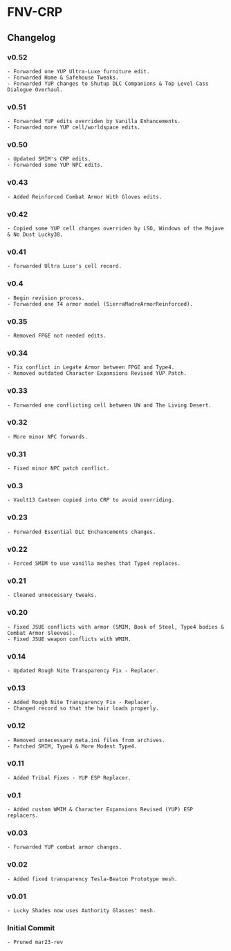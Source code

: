 # FNV-CRP
## Changelog
### v0.52
    - Forwarded one YUP Ultra-Luxe furniture edit.
    - Forwarded Home & Safehouse Tweaks.
    - Forwarded YUP changes to Shutup DLC Companions & Top Level Cass Dialogue Overhaul.
### v0.51
    - Forwarded YUP edits overriden by Vanilla Enhancements.
    - Forwarded more YUP cell/worldspace edits. 
### v0.50
    - Updated SMIM's CRP edits.
    - Forwarded some YUP NPC edits.
### v0.43
    - Added Reinforced Combat Armor With Gloves edits.
### v0.42
    - Copied some YUP cell changes overriden by LSO, Windows of the Mojave & No Dust Lucky38.
### v0.41
    - Forwarded Ultra Luxe's cell record.
### v0.4
    - Begin revision process.
    - Forwarded one T4 armor model (SierraMadreArmorReinforced). 
### v0.35
    - Removed FPGE not needed edits.
### v0.34
    - Fix conflict in Legate Armor between FPGE and Type4.
    - Removed outdated Character Expansions Revised YUP Patch.
### v0.33
    - Forwarded one conflicting cell between UW and The Living Desert.
### v0.32
    - More minor NPC forwards.
### v0.31
    - Fixed minor NPC patch conflict.
### v0.3
    - Vault13 Canteen copied into CRP to avoid overriding.
### v0.23
    - Forwarded Essential DLC Enchancements changes.
### v0.22
    - Forced SMIM to use vanilla meshes that Type4 replaces.
### v0.21
    - Cleaned unnecessary tweaks.
### v0.20
    - Fixed JSUE conflicts with armor (SMIM, Book of Steel, Type4 bodies & Combat Armor Sleeves).
    - Fixed JSUE weapon conflicts with WMIM.
### v0.14
    - Updated Rough Nite Transparency Fix - Replacer.
### v0.13
    - Added Rough Nite Transparency Fix - Replacer.
    - Changed record so that the hair loads properly.
### v0.12
    - Removed unnecessary meta.ini files from archives.
    - Patched SMIM, Type4 & More Modest Type4.
### v0.11
    - Added Tribal Fixes - YUP ESP Replacer.
### v0.1
    - Added custom WMIM & Character Expansions Revised (YUP) ESP replacers.
### v0.03
    - Forwarded YUP combat armor changes.
### v0.02
    - Added fixed transparency Tesla-Beaton Prototype mesh.
### v0.01
    - Lucky Shades now uses Authority Glasses' mesh.
### Initial Commit
    - Pruned mar23-rev